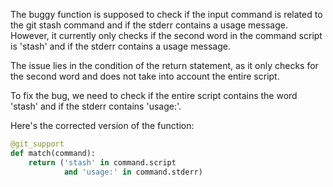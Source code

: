 The buggy function is supposed to check if the input command is related to the git stash command and if the stderr contains a usage message. However, it currently only checks if the second word in the command script is 'stash' and if the stderr contains a usage message.

The issue lies in the condition of the return statement, as it only checks for the second word and does not take into account the entire script.

To fix the bug, we need to check if the entire script contains the word 'stash' and if the stderr contains 'usage:'. 

Here's the corrected version of the function:

```python
@git_support
def match(command):
    return ('stash' in command.script
            and 'usage:' in command.stderr)
```